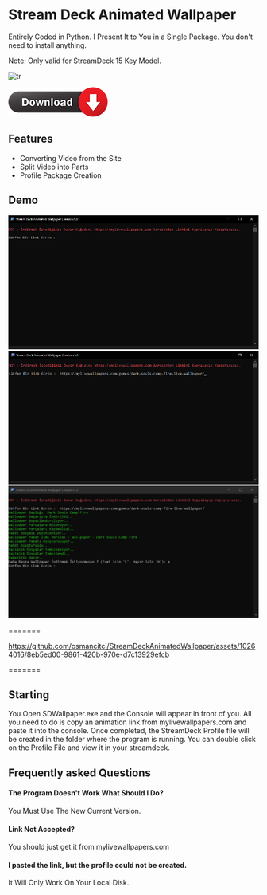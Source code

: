 
# Stream Deck Animated Wallpaper 

Entirely Coded in Python. I Present It to You in a Single Package. You don't need to install anything.

Note: Only valid for StreamDeck 15 Key Model.

![tr](https://img.shields.io/github/downloads/osmancitci/StreamDeckAnimatedWallpaper/total?color=HSL%28230%C2%B0%2C%200%25%2C%2050%25%29&label=Downloads)

[![tr](https://github.com/osmancitci/GrandRp-Farm/blob/main/Template/Download.png?raw=true)](https://github.com/osmancitci/StreamDeckAnimatedWallpaper/releases/download/v1.0/SDWallpaper.exe)

## Features

- Converting Video from the Site
- Split Video into Parts
- Profile Package Creation
  
## Demo


![1](https://github.com/osmancitci/StreamDeckAnimatedWallpaper/blob/main/Picture/1.png?raw=true)
![2](https://github.com/osmancitci/StreamDeckAnimatedWallpaper/blob/main/Picture/2.png?raw=true)
![3](https://github.com/osmancitci/StreamDeckAnimatedWallpaper/blob/main/Picture/3.png?raw=true)


=======

https://github.com/osmancitci/StreamDeckAnimatedWallpaper/assets/10264016/8eb5ed00-9861-420b-970e-d7c13929efcb

=======

## Starting

You Open SDWallpaper.exe and the Console will appear in front of you. All you need to do is copy an animation link from mylivewallpapers.com and paste it into the console. Once completed, the StreamDeck Profile file will be created in the folder where the program is running. You can double click on the Profile File and view it in your streamdeck.

  
## Frequently asked Questions

#### The Program Doesn't Work What Should I Do?

You Must Use The New Current Version.

#### Link Not Accepted?

You should just get it from mylivewallpapers.com

#### I pasted the link, but the profile could not be created.

It Will Only Work On Your Local Disk.

